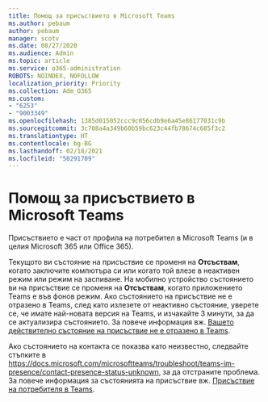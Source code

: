 ```yaml
---
title: Помощ за присъствието в Microsoft Teams
ms.author: pebaum
author: pebaum
manager: scotv
ms.date: 08/27/2020
ms.audience: Admin
ms.topic: article
ms.service: o365-administration
ROBOTS: NOINDEX, NOFOLLOW
localization_priority: Priority
ms.collection: Adm_O365
ms.custom:
- "6253"
- "9003349"
ms.openlocfilehash: 1385d015052ccc9c056cdb9e6a45e86177031c9b
ms.sourcegitcommit: 3c708a4a349b60b59bc623c44fb78674c685f3c2
ms.translationtype: HT
ms.contentlocale: bg-BG
ms.lasthandoff: 02/18/2021
ms.locfileid: "50291709"
---
```

# <a name="help-with-presence-in-microsoft-teams"></a>Помощ за присъствието в Microsoft Teams

Присъствието е част от профила на потребител в Microsoft Teams (и в целия Microsoft 365 или Office 365). 

Текущото ви състояние на присъствие се променя на  **Отсъствам**, когато заключите компютъра си или когато той влезе в неактивен режим или режим на заспиване. На мобилно устройство състоянието ви на присъствие се променя на **Отсъствам**, когато приложението Teams е във фонов режим. Ако състоянието на присъствие не е отразено в Teams, след като излезете от неактивно състояние, уверете се, че имате най-новата версия на Teams, и изчакайте 3 минути, за да се актуализира състоянието. За повече информация вж. [Вашето действително състояние на присъствие не е отразено в Teams](https://docs.microsoft.com/microsoftteams/troubleshoot/teams-im-presence/presence-not-show-actual-status).

Ако състоянието на контакта се показва като неизвестно, следвайте стъпките в https://docs.microsoft.com/microsoftteams/troubleshoot/teams-im-presence/contact-presence-status-unknown, за да отстраните проблема.
За повече информация за състоянията на присъствие вж. [Присъствие на потребителя в Teams](https://docs.microsoft.com/microsoftteams/presence-admins).

